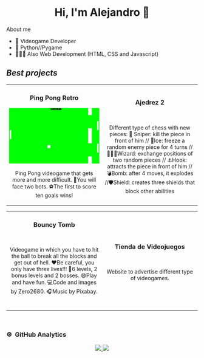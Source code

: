 <div align>
<h1 align = "center">Hi, I'm Alejandro 👋</h1>
</div>
<img

## About me

- 👾 Videogame Developer
- 🐍 Python//Pygame
- 👨🏻‍💻 Also Web Development (HTML, CSS and Javascript)

## *Best projects*
<table>
<tr>
<td width="50%">
<h3 align="center">Ping Pong Retro</h3>
<div align="center">
<img src="pingpong.jpg" width="400">
<p>Ping Pong videogame that gets more and more difficult. 🤖You will face two bots. ⚽The first to score ten goals wins!</p>
</div>
                                                                                      
</td>

<td width="50%">
<h3 align="center">Ajedrez 2</h3>
<div align="center">
<img src="" width="400">
<p>Different type of chess with new pieces: 🔫 Sniper: kill the piece in front of him // 🧊Ice: freeze a random enemy piece for 4 turns // 🧙🏻‍♂️Wizard: exchange positions of two random pieces // ⚓Hook: attracts the piece in front of him // 💣Bomb: after 4 moves, it explodes //🛡️Shield: creates three shields that block other abilities</p>
</table>
</div>

<table>
<tr>
<td width="50%">
<h3 align="center">Bouncy Tomb</h3>
<div align="center">
<img src="" width="400">
<p>Videogame in which you have to hit the ball to break all the blocks and get out of hell. ❤️Be careful, you only have three lives!!! 👾6 levels, 2 bonus levels and 2 bosses. 😄Play and have fun. 💻Code and images by Zero2680. 🎧Music by Pixabay.</p>
</div>
<br>
                                                                                      
</td>

<td width="50%">
<h3 align="center">Tienda de Videojuegos</h3>
<div align="center">
<img src="" width="400">
</p>
<p>Website to advertise different type of videogames.</p>
</td>
</table>
</div>
<br>

### ⚙️ &nbsp;GitHub Analytics

<p align="center">
<a href="https://github.com/ArisGuimera">
  <img height="180em" src="https://github-readme-stats-eight-theta.vercel.app/api?username=Zero2680&show_icons=true&theme=algolia&include_all_commits=true&count_private=true"/>
  <img height="180em" src="https://github-readme-stats-eight-theta.vercel.app/api/top-langs/?username=Zero2680&layout=compact&langs_count=8&theme=algolia"/>
</a>
</p>
